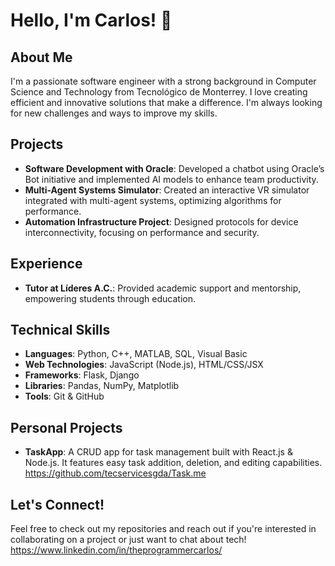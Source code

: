 # Hello, I'm Carlos! 👋

## About Me
I'm a passionate software engineer with a strong background in Computer Science and Technology from Tecnológico de Monterrey. I love creating efficient and innovative solutions that make a difference. I'm always looking for new challenges and ways to improve my skills.

## Projects
- **Software Development with Oracle**: Developed a chatbot using Oracle’s Bot initiative and implemented AI models to enhance team productivity.
- **Multi-Agent Systems Simulator**: Created an interactive VR simulator integrated with multi-agent systems, optimizing algorithms for performance.
- **Automation Infrastructure Project**: Designed protocols for device interconnectivity, focusing on performance and security.

## Experience
- **Tutor at Líderes A.C.**: Provided academic support and mentorship, empowering students through education.

## Technical Skills
- **Languages**: Python, C++, MATLAB, SQL, Visual Basic
- **Web Technologies**: JavaScript (Node.js), HTML/CSS/JSX
- **Frameworks**: Flask, Django
- **Libraries**: Pandas, NumPy, Matplotlib
- **Tools**: Git & GitHub

## Personal Projects
- **TaskApp**: A CRUD app for task management built with React.js & Node.js. It features easy task addition, deletion, and editing capabilities. https://github.com/tecservicesgda/Task.me 

## Let's Connect!
Feel free to check out my repositories and reach out if you're interested in collaborating on a project or just want to chat about tech!
https://www.linkedin.com/in/theprogrammercarlos/

